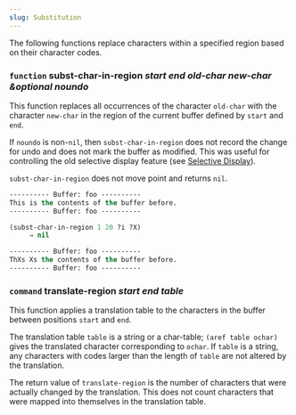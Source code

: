 ```yaml
---
slug: Substitution
---
```


The following functions replace characters within a specified region based on their character codes.

### <span className="tag function">`function`</span> **subst-char-in-region** *start end old-char new-char \&optional noundo*

This function replaces all occurrences of the character `old-char` with the character `new-char` in the region of the current buffer defined by `start` and `end`.

If `noundo` is non-`nil`, then `subst-char-in-region` does not record the change for undo and does not mark the buffer as modified. This was useful for controlling the old selective display feature (see [Selective Display](/docs/elisp/Selective-Display)).

`subst-char-in-region` does not move point and returns `nil`.

```lisp
---------- Buffer: foo ----------
This is the contents of the buffer before.
---------- Buffer: foo ----------
```



```lisp
(subst-char-in-region 1 20 ?i ?X)
     ⇒ nil

---------- Buffer: foo ----------
ThXs Xs the contents of the buffer before.
---------- Buffer: foo ----------
```

### <span className="tag command">`command`</span> **translate-region** *start end table*

This function applies a translation table to the characters in the buffer between positions `start` and `end`.

The translation table `table` is a string or a char-table; `(aref table ochar)` gives the translated character corresponding to `ochar`. If `table` is a string, any characters with codes larger than the length of `table` are not altered by the translation.

The return value of `translate-region` is the number of characters that were actually changed by the translation. This does not count characters that were mapped into themselves in the translation table.
